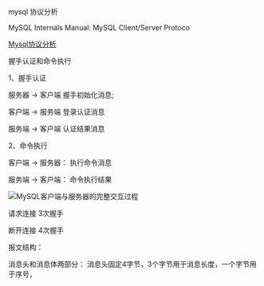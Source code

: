 
mysql 协议分析

MySQL Internals Manual: MySQL Client/Server Protoco

[Mysql协议分析](https://www.cnblogs.com/davygeek/p/5647175.html)

握手认证和命令执行

1、握手认证

服务器 -> 客户端 握手初始化消息;

客户端 -> 服务端 登录认证消息

服务端 -> 客户端 认证结果消息

2、命令执行

客户端 -> 服务器： 执行命令消息

服务端 -> 客户端： 命令执行结果


![MySQL客户端与服务器的完整交互过程](https://img2018.cnblogs.com/blog/710354/201811/710354-20181109114727378-1203542823.png)


请求连接 3次握手

断开连接 4次握手



报文结构：

消息头和消息体两部分： 消息头固定4字节，3个字节用于消息长度，一个字节用于序号，